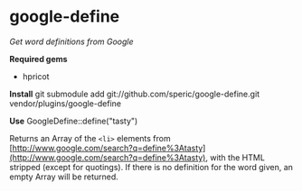 google-define
============

*Get word definitions from Google*

**Required gems**

* hpricot

**Install**
	git submodule add git://github.com/speric/google-define.git vendor/plugins/google-define

**Use**
	GoogleDefine::define("tasty")

Returns an Array of the `<li>` elements from [http://www.google.com/search?q=define%3Atasty](http://www.google.com/search?q=define%3Atasty), with the HTML stripped (except for quotings).  If there is no definition for the word given, an empty Array will be returned.

